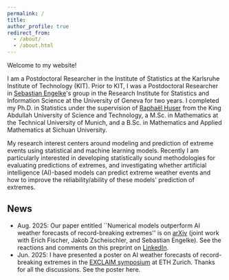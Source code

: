 ```yaml
---
permalink: /
title: 
author_profile: true
redirect_from: 
  - /about/
  - /about.html
---
```


Welcome to my website!

I am a Postdoctoral Researcher in the Institute of Statistics at the Karlsruhe Institute of Technology (KIT). 
Prior to KIT, I was a Postdoctoral Researcher in [Sebastian Engelke](http://www.sengelke.com/)'s group in the Research Institute for Statistics and Information Science at the University of Geneva for two years. 
I completed my Ph.D. in Statistics under the supervision of [Raphaël Huser](https://cemse.kaust.edu.sa/profiles/raphael-huser) from the King Abdullah University of Science and Technology, a M.Sc. in Mathematics at the Technical University of Munich, and a B.Sc. in Mathematics and Applied Mathematics at Sichuan University.

My research interest centers around modeling and prediction of extreme events using statistical and machine learning models. Recently I am particularly interested in developing statistically sound methodologies for evaluating predictions of extremes, and investigating whether artificial intelligence (AI)-based models can predict extreme weather events and how to improve the reliability/ability of these models' prediction of extremes.


## News

  * Aug. 2025: Our paper entitled ``Numerical models outperform AI weather forecasts of record-breaking extremes'' is on [arXiv](https://arxiv.org/abs/2508.15724) (joint work with Erich Fischer, Jakob Zscheischler, and Sebastian Engelke). See the reactions and comments on this preprint on [LinkedIn](https://www.linkedin.com/feed/update/urn:li:activity:7364580367900491776/).
  * Jun. 2025: I have presented a poster on AI weather forecasts of record-breaking extremes in the [EXCLAIM symposium](https://exclaim-symposium.ethz.ch/about/symposium.html) at ETH Zurich. Thanks for all the discussions. See the poster here. 

